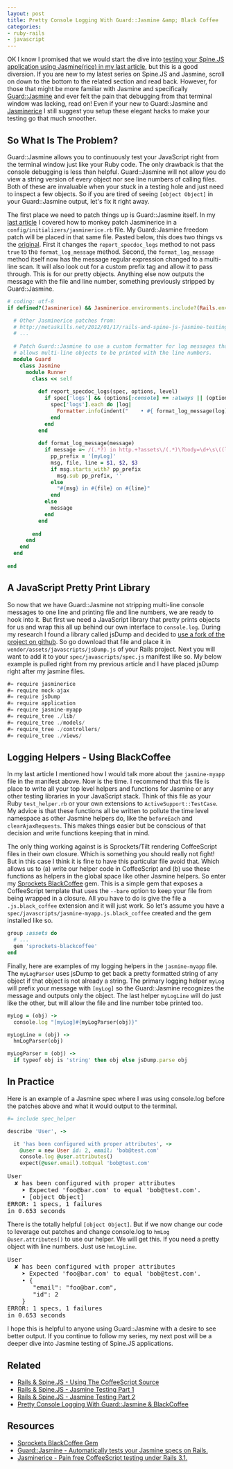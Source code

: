 ```yaml
---
layout: post
title: Pretty Console Logging With Guard::Jasmine &amp; Black Coffee
categories: 
- ruby-rails
- javascript
---
```


<p>
  OK I know I promised that we would start the dive into <a href="/2012/01/17/rails-and-spine-js-jasmine-testing-part-2/">testing your Spine.JS application using Jasmine(rice) in my last article</a>, but this is a good diversion. If you are new to my latest series on Spine.JS and Jasmine, scroll on down to the bottom to the related section and read back. However, for those that might be more familiar with Jasmine and specifically <a href="https://github.com/netzpirat/guard-jasmine">Guard::Jasmine</a> and ever felt the pain that debugging from that terminal window was lacking, read on! Even if your new to Guard::Jasmine and <a href="http://github.com/bradphelan/jasminerice">Jasminerice</a> I still suggest you setup these elegant hacks to make your testing go that much smoother.
</p>


<h2>So What Is The Problem?</h2>

<p>
  Guard::Jasmine allows you to continuously test your JavaScript right from the terminal window just like your Ruby code. The only drawback is that the console debugging is less than helpful. Guard::Jasmine will not allow you do view a string version of every object nor see line numbers of calling files. Both of these are invaluable when your stuck in a testing hole and just need to inspect a few objects. So if you are tired of seeing <code>[object Object]</code> in your Guard::Jasmine output, let's fix it right away.
</p>


<p>
  The first place we need to patch things up is Guard::Jasmine itself. In my <a href="/2012/01/17/rails-and-spine-js-jasmine-testing-part-2/">last article</a> I covered how to monkey patch Jasminerice in a <code>config/initializers/jasminerice.rb</code> file. My Guard::Jasmine freedom patch will be placed in that same file. Pasted below, this does two things vs the <a href="http://github.com/netzpirat/guard-jasmine/blob/master/lib/guard/jasmine/runner.rb">original</a>. First it changes the <code>report_specdoc_logs</code> method to not pass <code>true</code> to the <code>format_log_message</code> method. Second, the <code>format_log_message</code> method itself now has the message regular expression changed to a multi-line scan. It will also look out for a custom prefix tag and allow it to pass through. This is for our pretty objects. Anything else now outputs the message with the file and line number, something previously stripped by Guard::Jasmine.
</p>

~~~ruby
# coding: utf-8
if defined?(Jasminerice) && Jasminerice.environments.include?(Rails.env)

  # Other Jasminerice patches from:
  # http://metaskills.net/2012/01/17/rails-and-spine-js-jasmine-testing-part-2/
  # ...
  
  # Patch Guard::Jasmine to use a custom formatter for log messages that
  # allows multi-line objects to be printed with the line numbers.
  module Guard
    class Jasmine
      module Runner
        class << self
        
          def report_specdoc_logs(spec, options, level)
            if spec['logs'] && (options[:console] == :always || (options[:console] == :failure && !spec['passed']))
              spec['logs'].each do |log|
                Formatter.info(indent("    • #{ format_log_message(log) }", level))
              end
            end
          end
          
          def format_log_message(message)
            if message =~ /(.*?) in http.+?assets\/(.*)\?body=\d+\s\((line\s\d+)/m
              pp_prefix = '[myLog]'
              msg, file, line = $1, $2, $3
              if msg.starts_with? pp_prefix
                msg.sub pp_prefix, ''
              else
                "#{msg} in #{file} on #{line}"
              end
            else
              message
            end
          end
          
        end
      end
    end
  end
  
end
~~~


<h2>A JavaScript Pretty Print Library</h2>

<p>
  So now that we have Guard::Jasmine not stripping multi-line console messages to one line and printing file and line numbers, we are ready to hook into it. But first we need a JavaScript library that pretty prints objects for us and wrap this all up behind our own interface to <code>console.log</code>. During my research I found a library called jsDump and decided to <a href="https://github.com/NV/jsDump">use a fork of the project on github</a>. So go download that file and place it in <code>vendor/assets/javascripts/jsDump.js</code> of your Rails project. Next you will want to add it to your <code>spec/javascripts/spec.js</code> manifest like so. My below example is pulled right from my previous article and I have placed jsDump right after my jasmine files.
</p>

~~~javascript
#= require jasminerice
#= require mock-ajax
#= require jsDump
#= require application
#= require jasmine-myapp
#= require_tree ./lib/
#= require_tree ./models/
#= require_tree ./controllers/
#= require_tree ./views/
~~~


<h2>Logging Helpers - Using BlackCoffee</h2>

<p>
  In my last article I mentioned how I would talk more about the <code>jasmine-myapp</code> file in the manifest above. Now is the time. I recommend that this file is place to write all your top level helpers and functions for Jasmine or any other testing libraries in your JavaScript stack. Think of this file as your Ruby <code>test_helper.rb</code> or your own extensions to <code>ActiveSupport::TestCase</code>. My advice is that these functions all be written to pollute the time level namespace as other Jasmine helpers do, like the <code>beforeEach</code> and <code>clearAjaxRequests</code>. This makes things easier but be conscious of that decision and write functions keeping that in mind.
</p>

<p>
  The only thing working against is is Sprockets/Tilt rendering CoffeeScript files in their own closure. Which is something you should really not fight! But in this case I think it is fine to have this particular file avoid that. Which allows us to (a) write our helper code in CoffeeScript and (b) use these functions as helpers in the global space like other Jasmine helpers. So enter my <a href="http://github.com/metaskills/sprockets-blackcoffee">Sprockets BlackCoffee</a> gem. This is a simple gem that exposes a CoffeeScript template that uses the <code>--bare</code> option to keep your file from being wrapped in a closure. All you have to do is give the file a <code>.js.black_coffee</code> extension and it will just work. So let's assume you have a <code>spec/javascripts/jasmine-myapp.js.black_coffee</code> created and the gem installed like so.
</p>


~~~ruby
group :assets do
  # ...
  gem 'sprockets-blackcoffee'
end
~~~

<p>
  Finally, here are examples of my logging helpers in the <code>jasmine-myapp</code> file. The <code>myLogParser</code> uses jsDump to get back a pretty formatted string of any object if that object is not already a string. The primary logging helper <code>myLog</code> will prefix your message with <code>[myLog]</code> so the Guard::Jasmine recognizes the message and outputs only the object. The last helper <code>myLogLine</code> will do just like the other, but will allow the file and line number tobe printed too.
</p>

~~~ruby
myLog = (obj) ->
  console.log "[myLog]#{myLogParser(obj)}"

myLogLine = (obj) ->
  hmLogParser(obj)

myLogParser = (obj) ->
  if typeof obj is 'string' then obj else jsDump.parse obj
~~~


<h2>In Practice</h2>

<p>
  Here is an example of a Jasmine spec where I was using console.log before the patches above and what it would output to the terminal.
</p>

~~~ruby
#= include spec_helper

describe 'User', ->

  it 'has been configured with proper attributes', ->
    @user = new User id: 2, email: 'bob@test.com'
    console.log @user.attributes()
    expect(@user.email).toEqual 'bob@test.com'
~~~

<pre class="code">
User
  ✘ has been configured with proper attributes
    ➤ Expected 'foo@bar.com' to equal 'bob@test.com'.
    • [object Object]
ERROR: 1 specs, 1 failures
in 0.653 seconds  
</pre>

<p>
  There is the totally helpful <code>[object Object]</code>. But if we now change our code to leverage out patches and change console.log to <code>hmLog @user.attributes()</code> to use our helper. We will get this. If you need a pretty object with line numbers. Just use <code>hmLogLine</code>.
</p>

<pre class="code">
User
  ✘ has been configured with proper attributes
    ➤ Expected 'foo@bar.com' to equal 'bob@test.com'.
    • {
       "email": "foo@bar.com",
       "id": 2
    }
ERROR: 1 specs, 1 failures
in 0.653 seconds
</pre>


<p>
  I hope this is helpful to anyone using Guard::Jasmine with a desire to see better output. If you continue to follow my series, my next post will be a deeper dive into Jasmine testing of Spine.JS applications.
</p>



<h2>Related</h2>

<ul>
  <li><a href="/2012/01/15/rails-and-spine-js-using-the-coffeescript-source/">Rails &amp; Spine.JS - Using The CoffeeScript Source</a></li>
  <li><a href="/2012/01/16/rails-and-spine-js-jasmine-testing-part-1/">Rails &amp; Spine.JS - Jasmine Testing Part 1</a></li>
  <li><a href="/2012/01/17/rails-and-spine-js-jasmine-testing-part-2/">Rails &amp; Spine.JS - Jasmine Testing Part 2</a></li>
  <li><a href="/2012/02/01/pretty-console-logging-with-guardjasmine-black-coffee/">Pretty Console Logging With Guard::Jasmine &amp; BlackCoffee</a></li>  
</ul>


<h2>Resources</h2>

<ul>
  <li><a href="http://github.com/metaskills/sprockets-blackcoffee">Sprockets BlackCoffee Gem</a></li>
  <li><a href="http://github.com/netzpirat/guard-jasmine">Guard::Jasmine - Automatically tests your Jasmine specs on Rails.</a></li>
  <li><a href="http://github.com/bradphelan/jasminerice">Jasminerice - Pain free CoffeeScript testing under Rails 3.1.</a></li>
</ul>

